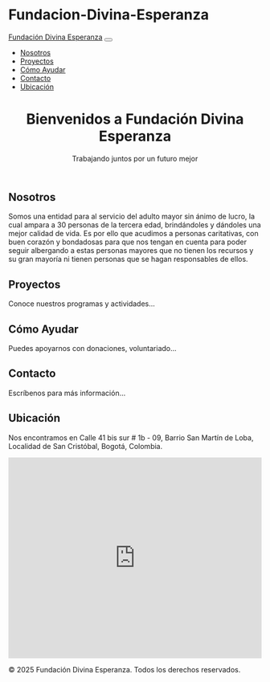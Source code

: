 # Fundacion-Divina-Esperanza

<html lang="es">
<head>
    <meta charset="UTF-8">
    <meta name="viewport" content="width=device-width, initial-scale=1.0">
    <title>Bienvenidos a Dvivina Esperanza</title>
    <link href="https://cdn.jsdelivr.net/npm/bootstrap@5.3.0/dist/css/bootstrap.min.css" rel="stylesheet">
</head>
<body>
    <!-- Barra de navegación -->
    <nav class="navbar navbar-expand-lg navbar-light bg-light">
        <div class="container">
            <a class="navbar-brand" href="#">Fundación Divina Esperanza</a>
            <button class="navbar-toggler" type="button" data-bs-toggle="collapse" data-bs-target="#navbarNav">
                <span class="navbar-toggler-icon"></span>
            </button>
            <div class="collapse navbar-collapse" id="navbarNav">
                <ul class="navbar-nav ms-auto">
                    <li class="nav-item"><a class="nav-link" href="#nosotros">Nosotros</a></li>
                    <li class="nav-item"><a class="nav-link" href="#proyectos">Proyectos</a></li>
                    <li class="nav-item"><a class="nav-link" href="#ayuda">Cómo Ayudar</a></li>
                    <li class="nav-item"><a class="nav-link" href="#contacto">Contacto</a></li>
                    <li class="nav-item"><a class="nav-link" href="#ubicacion">Ubicación</a></li>
                </ul>
            </div>
        </div>
    </nav>
    <!-- Sección Inicio -->
    <header class="bg-primary text-white text-center py-5">
        <h1>Bienvenidos a Fundación Divina Esperanza</h1>
        <p>Trabajando juntos por un futuro mejor</p>
    </header>
    <!-- Sección Nosotros -->
    <section id="nosotros" class="container py-5">
        <h2>Nosotros</h2>
        <p>Somos una entidad para al servicio del adulto mayor sin ánimo de lucro, la cual ampara a 30 personas de la tercera edad, brindándoles y dándoles una mejor calidad de vida. Es por ello que acudimos a personas caritativas, con buen corazón y bondadosas para que nos tengan en cuenta para poder seguir albergando a estas personas mayores que no tienen los recursos y su gran mayoría ni tienen personas que se hagan responsables de ellos.</p>
    </section>
    <!-- Sección Proyectos -->
    <section id="proyectos" class="bg-light py-5">
        <div class="container">
            <h2>Proyectos</h2>
            <p>Conoce nuestros programas y actividades...</p>
        </div>
    </section>
    <!-- Sección Cómo Ayudar -->
    <section id="ayuda" class="container py-5">
        <h2>Cómo Ayudar</h2>
        <p>Puedes apoyarnos con donaciones, voluntariado...</p>
    </section>
    <!-- Sección Contacto -->
    <section id="contacto" class="bg-light py-5">
        <div class="container">
            <h2>Contacto</h2>
            <p>Escríbenos para más información...</p>
        </div>
    </section>
    <!-- Sección Ubicación -->
    <section id="ubicacion" class="container py-5">
        <h2>Ubicación</h2>
        <p>Nos encontramos en Calle 41 bis sur # 1b - 09, Barrio San Martín de Loba, Localidad de San Cristóbal, Bogotá, Colombia.</p>
        <div class="embed-responsive embed-responsive-16by9">
            <iframe class="embed-responsive-item" width="100%" height="400" frameborder="0" style="border:0" allowfullscreen 
                src="https://www.google.com/maps?q=Calle+41+bis+sur+%23+1b+-+09,+San+Mart%C3%ADn+de+Loba,+San+Crist%C3%B3bal,+Bogot%C3%A1,+Colombia&output=embed">
            </iframe>
        </div>
    </section>
    <!-- Pie de página -->
    <footer class="bg-dark text-white text-center py-3">
        <p>&copy; 2025 Fundación Divina Esperanza. Todos los derechos reservados.</p>
    </footer>
    <script src="https://cdn.jsdelivr.net/npm/bootstrap@5.3.0/dist/js/bootstrap.bundle.min.js"></script>
</body>
</html>

